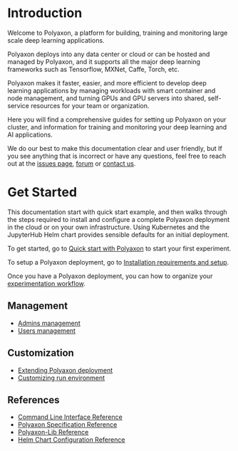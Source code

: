 # Introduction

Welcome to Polyaxon, a platform for building, training and monitoring large scale deep learning applications.

Polyaxon deploys into any data center or cloud or can be hosted and managed by Polyaxon, and it supports all the major deep learning frameworks such as Tensorflow, MXNet, Caffe, Torch, etc.

Polyaxon makes it faster, easier, and more efficient to develop deep learning applications by managing workloads with smart container and node management, and turning GPUs and GPU servers into shared, self-service resources for your team or organization.

Here  you will find a comprehensive guides for setting up Polyaxon on your cluster, and information for training and monitoring your deep learning and AI applications.

We do our best to make this documentation clear and user friendly, but If you see anything that is incorrect or have any questions, feel free to reach out at the [issues page](https://github.com/polyaxon/polyaxon/issues), [forum](https://gitter.im/polyaxon/polyaxon) or [contact us](mailto:contact@polyaxon.com).


# Get Started

This documentation start with quick start example, and then walks through the steps required to install and configure a complete Polyaxon deployment in the cloud or on your own infrastructure. Using Kubernetes and the JupyterHub Helm chart provides sensible defaults for an initial deployment.

To get started, go to [Quick start with Polyaxon](quick_start) to start your first experiment.

To setup a Polyaxon deployment, go to [Installation requirements and setup](installation/introduction).

Once you have a Polyaxon deployment, you can how to organize your [experimentation workflow](experimentation/concepts).


## Management

 * [Admins management](management/admins)
 * [Users management](management/users)

## Customization

 * [Extending Polyaxon deployment](customization/extend_deployments)
 * [Customizing run environment](customization/customize_run_environment)


## References

 * [Command Line Interface Reference](polyaxon_cli/commands)
 * [Polyaxon Specification Reference](polyaxonfile_specification/introduction)
 * [Polyaxon-Lib Reference](polyaxon_lib/introduction)
 * [Helm Chart Configuration Reference](reference_polyaxon_helm)

